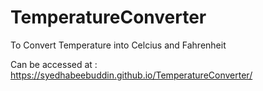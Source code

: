 
# TemperatureConverter
To Convert Temperature into Celcius and Fahrenheit

Can be accessed at : https://syedhabeebuddin.github.io/TemperatureConverter/

